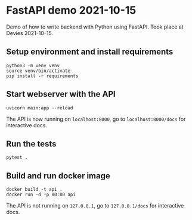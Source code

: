 # FastAPI demo 2021-10-15

Demo of how to write backend with Python using FastAPI. Took place at Devies 2021-10-15.

## Setup environment and install requirements

```
python3 -m venv venv
source venv/bin/activate
pip install -r requirements
```

## Start webserver with the API

```
uvicorn main:app --reload
```

The API is now running on `localhost:8000`, go to `localhost:8000/docs` for interactive docs.


## Run the tests

```
pytest .
```

## Build and run docker image

```
docker build -t api .
docker run -d -p 80:80 api
```

The API is not running on `127.0.0.1`, go to `127.0.0.1/docs` for interactive docs.
